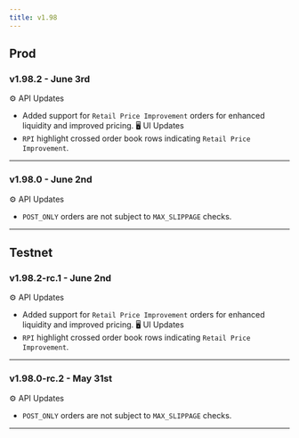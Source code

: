 ```yaml
---
title: v1.98
---
```

## Prod
### v1.98.2 - June 3rd
⚙️ API Updates
 * Added support for `Retail Price Improvement` orders for enhanced liquidity and improved pricing.
🖥️  UI Updates
 * `RPI` highlight crossed order book rows indicating `Retail Price Improvement`.
---
### v1.98.0 - June 2nd
⚙️ API Updates
* `POST_ONLY` orders are not subject to `MAX_SLIPPAGE` checks.
---

## Testnet
### v1.98.2-rc.1 - June 2nd
⚙️ API Updates
 * Added support for `Retail Price Improvement` orders for enhanced liquidity and improved pricing.
🖥️  UI Updates
 * `RPI` highlight crossed order book rows indicating `Retail Price Improvement`.
---
### v1.98.0-rc.2 - May 31st
⚙️ API Updates
* `POST_ONLY` orders are not subject to `MAX_SLIPPAGE` checks.
---
